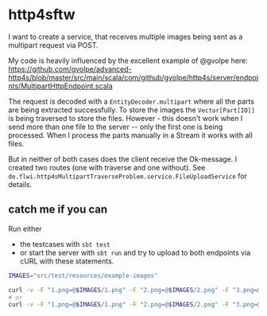 # http4sftw

I want to create a service, that receives multiple images being sent as a multipart request via POST.

My code is heavily influenced by the excellent example of @gvolpe here: https://github.com/gvolpe/advanced-http4s/blob/master/src/main/scala/com/github/gvolpe/http4s/server/endpoints/MultipartHttpEndpoint.scala 

The request is decoded with a `EntityDecoder.multipart` where all the parts are being extracted successfully.
To store the images the `Vector[Part[IO]]` is being traversed to store the files.
However - this doesn't work when I send more than one file to the server -- only the first one is being processed.
When I process the parts manually in a Stream it works with all files. 

But in neither of both cases does the client receive the Ok-message.
I created two routes (one with traverse and one without).
See `de.flwi.http4sMultipartTraverseProblem.service.FileUploadService` for details.

## catch me if you can 
Run either 
- the testcases with `sbt test` 
- or start the server with `sbt run` and try to upload to both endpoints via cURL with these statements. 


```bash
IMAGES="src/test/resources/example-images"

curl -v -F "1.png=@$IMAGES/1.png" -F "2.png=@$IMAGES/2.png" -F "3.png=@$IMAGES/3.png" http://localhost:8080/upload-images-without-traverse
# or
curl -v -F "1.png=@$IMAGES/1.png" -F "2.png=@$IMAGES/2.png" -F "3.png=@$IMAGES/3.png" http://localhost:8080/upload-images-with-traverse
    
```